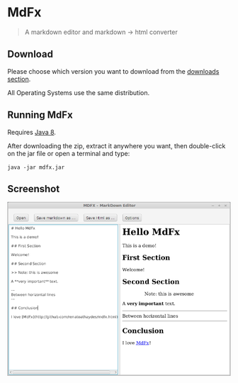 # MdFx
> A markdown editor and markdown -> html converter

## Download

Please choose which version you want to download from the [downloads section](releases/).

All Operating Systems use the same distribution.

## Running MdFx

Requires [Java 8](http://www.oracle.com/technetwork/java/javase/downloads/jre8-downloads-2133155.html).

After downloading the zip, extract it anywhere you want, then double-click on the jar file or open a terminal and type:

```
java -jar mdfx.jar
```

## Screenshot

![MDFX Screenshot](pictures/mdfx.png)

